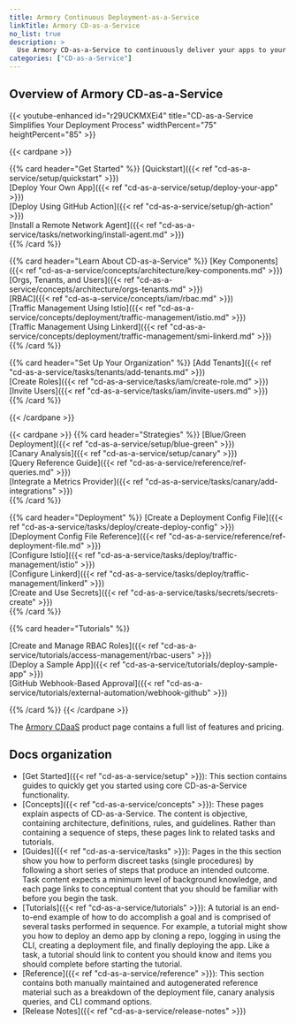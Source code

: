 ```yaml
---
title: Armory Continuous Deployment-as-a-Service
linkTitle: Armory CD-as-a-Service
no_list: true
description: >
  Use Armory CD-as-a-Service to continuously deliver your apps to your Kubernetes clusters. CD-as-a-Service (CDaaS) integrates with external automation tools so you can create your own CI/CD pipelines.
categories: ["CD-as-a-Service"]
---
```


## Overview of Armory CD-as-a-Service

{{< youtube-enhanced id="r29UCKMXEi4" title="CD-as-a-Service Simplifies Your Deployment Process" widthPercent="75" heightPercent="85" >}}

{{< cardpane >}}

{{% card header="Get Started" %}}
[Quickstart]({{< ref "cd-as-a-service/setup/quickstart" >}})</br>
[Deploy Your Own App]({{< ref "cd-as-a-service/setup/deploy-your-app" >}})</br>
[Deploy Using GitHub Action]({{< ref "cd-as-a-service/setup/gh-action" >}})</br>
[Install a Remote Network Agent]({{<  ref "cd-as-a-service/tasks/networking/install-agent.md" >}})</br>
{{% /card %}}

{{% card header="Learn About CD-as-a-Service" %}}
[Key Components]({{<  ref "cd-as-a-service/concepts/architecture/key-components.md" >}})</br>
[Orgs, Tenants, and Users]({{<  ref "cd-as-a-service/concepts/architecture/orgs-tenants.md" >}})</br>
[RBAC]({{<  ref "cd-as-a-service/concepts/iam/rbac.md" >}})</br>
[Traffic Management Using Istio]({{<  ref "cd-as-a-service/concepts/deployment/traffic-management/istio.md" >}})</br>
[Traffic Management Using Linkerd]({{<  ref "cd-as-a-service/concepts/deployment/traffic-management/smi-linkerd.md" >}})</br>
{{% /card %}}

{{% card header="Set Up Your Organization" %}}
[Add Tenants]({{<  ref "cd-as-a-service/tasks/tenants/add-tenants.md" >}})</br>
[Create Roles]({{<  ref "cd-as-a-service/tasks/iam/create-role.md" >}})</br>
[Invite Users]({{<  ref "cd-as-a-service/tasks/iam/invite-users.md" >}})</br>
{{% /card %}}

{{< /cardpane >}}

{{< cardpane >}}
{{% card header="Strategies" %}}
[Blue/Green Deployment]({{< ref "cd-as-a-service/setup/blue-green" >}})</br>
[Canary Analysis]({{< ref "cd-as-a-service/setup/canary" >}})</br>
[Query Reference Guide]({{< ref "cd-as-a-service/reference/ref-queries.md" >}})</br>
[Integrate a Metrics Provider]({{< ref "cd-as-a-service/tasks/canary/add-integrations" >}})</br>
{{% /card %}}

{{% card header="Deployment" %}}
[Create a Deployment Config File]({{< ref "cd-as-a-service/tasks/deploy/create-deploy-config" >}})</br>
[Deployment Config File Reference]({{< ref "cd-as-a-service/reference/ref-deployment-file.md" >}})</br>
[Configure Istio]({{< ref "cd-as-a-service/tasks/deploy/traffic-management/istio" >}})</br>
[Configure Linkerd]({{< ref "cd-as-a-service/tasks/deploy/traffic-management/linkerd" >}})</br>
[Create and Use Secrets]({{< ref "cd-as-a-service/tasks/secrets/secrets-create" >}})</br>
{{% /card %}}

{{% card header="Tutorials" %}}

[Create and Manage RBAC Roles]({{<  ref "cd-as-a-service/tutorials/access-management/rbac-users" >}})</br>
[Deploy a Sample App]({{<  ref "cd-as-a-service/tutorials/deploy-sample-app" >}})</br>
[GitHub Webhook-Based Approval]({{<  ref "cd-as-a-service/tutorials/external-automation/webhook-github" >}})</br>

{{% /card %}}
{{< /cardpane >}}

The [Armory CDaaS](https://www.armory.io/products/continuous-deployment-as-a-service/) product page contains a full list of features and pricing.

## Docs organization

* [Get Started]({{< ref "cd-as-a-service/setup" >}}): This section contains guides to quickly get you started using core CD-as-a-Service functionality.
* [Concepts]({{< ref "cd-as-a-service/concepts" >}}): These pages explain aspects of CD-as-a-Service. The content is objective, containing architecture, definitions, rules, and guidelines. Rather than containing a sequence of steps, these pages link to related tasks and tutorials.
* [Guides]({{< ref "cd-as-a-service/tasks" >}}): Pages in the this section show you how to perform discreet tasks (single procedures) by following a short series of steps that produce an intended outcome. Task content expects a minimum level of background knowledge, and each page links to conceptual content that you should be familiar with before you begin the task.
* [Tutorials]({{< ref "cd-as-a-service/tutorials" >}}): A tutorial is an end-to-end example of how to do accomplish a goal and is comprised of several tasks performed in sequence. For example, a tutorial might show you how to deploy an demo app by cloning a repo, logging in using the CLI, creating a deployment file, and finally deploying the app. Like a task, a tutorial should link to content you should know and items you should complete before starting the tutorial.
* [Reference]({{< ref "cd-as-a-service/reference" >}}): This section contains both manually maintained and autogenerated reference material such as a breakdown of the deployment file, canary analysis queries, and CLI command options.
* [Release Notes]({{< ref "cd-as-a-service/release-notes" >}})

